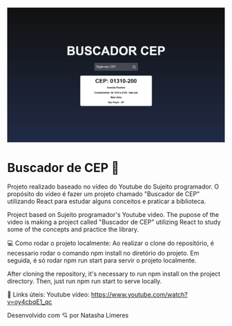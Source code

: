 ![preview](./.github/preview.png)
# Buscador de CEP 📍

Projeto realizado baseado no vídeo do Youtube do Sujeito programador. O propósito do vídeo é fazer um projeto chamado "Buscador de CEP" utilizando React para estudar alguns conceitos e praticar a biblioteca.

Project based on Sujeito programador's Youtube video. The pupose of the video is making a project called "Buscador de CEP" utilizing React to study some of the concepts and practice the library.

💻 Como rodar o projeto localmente: Ao realizar o clone do repositório, é necessario rodar o comando npm install no diretório do projeto. Em seguida, é só rodar npm run start para servir o projeto localmente.

After cloning the repository, it's necessary to run npm install on the project directory. Then, just run npm run start to serve locally.

🔗 Links úteis: 
Youtube vídeo: https://www.youtube.com/watch?v=oy4cbqE1_qc

Desenvolvido com 💘 por Natasha Limeres
